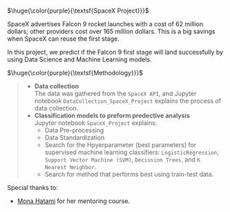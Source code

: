 $\huge{\color{purple}{\textsf{SpaceX Project}}}$

SpaceX advertises Falcon 9 rocket launches with a cost of 62 million dollars; other providers cost over 165 million dollars. This is a big savings when SpaceX can reuse the first stage. 

In this project, we predict if the Falcon 9 first stage will land successfully by using Data Science and Machine Learning models.


$\huge{\color{purple}{\textsf{Methodology}}}$
>
> - **Data collection** <br/>
> The data was gathered from the `SpaceX API`, and Jupyter notebook `DataCollection_SpaceX_Project` explains the process of data collection.
> - **Classification models to preform predective analysis** <br/>
> Jupyter notebook `SpaceX_Project` explains:
>   * Data Pre-processing  <br/>
>   * Data Standardization  <br/>
>   * Search for the Hpyerparameter (best parameters) for supervised machine learning classifiers: `LogisticRegression`, `Support Vector Machine (SVM)`, `Decission Trees`, and `K Nearest Neighbor`. <br/>
>   * Search for method that performs best using train-test data.
 
Special thanks to:

* [Mona Hatami](https://github.com/monahatami1) for her mentoring course.
